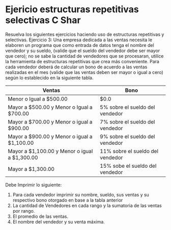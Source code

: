 # Ejericio estructuras repetitivas selectivas C Shar

Resuelva los siguientes ejercicios haciendo uso de estructuras repetitivas y selectivas.
Ejercicio 3:
Una empresa dedicada a las ventas necesita le elaboren un programa que como entrada de
datos tenga el nombre del vendedor y su sueldo, (valide que el sueldo del vendedor debe ser
mayor que cero); no se sabe la cantidad de vendedores que se procesaran, utilice la
herramienta de estructuras repetitivas que crea más conveniente. Para cada vendedor deberá
de calcular un bono de acuerdo a las ventas realizadas en el mes (valide que las ventas deben
ser mayor o igual a cero) según lo establecido en la siguiente tabla.

| Ventas | Bono |
| ------------- | ------------- |
| Menor o Igual a $500.00 | $0.0 |
| Mayor a $500.00 y Menor o Igual a $700.00 | 5% sobre el sueldo del vendedor |
| Mayor a $700.00 y Menor o igual a $900.00 | 7% sobre el sueldo del vendedor |
| Mayor a $900.00 y Menor o igual a $1,100.00 | 9% sobre el sueldo del vendedor |
| Mayor a $1,100.00 y Menor o igual a $1,300.00 | 11% sobre el sueldo del vendedor |
| Mayor a $1,300.00 | 15% sobe el sueldo del vendedor |

Debe Imprimir lo siguiente:
1. Para cada vendedor imprimir su nombre, sueldo, sus ventas y su respectivo bono
otorgado en base a la tabla anterior
2. La cantidad de Vendedores en cada rango y la sumatoria de las ventas por rango.
3. El promedio de las ventas.
4. El nombre del vendedor y su venta máxima.





